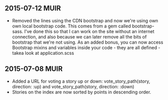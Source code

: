 2015-07-12 MUIR
----------
- Removed the <link> lines using the CDN bootstrap and now we're using own own local bootstrap code. This comes from a gem called bootstrap-sass.  I've done this so that I can work on the site without an internet connection, and also because we can later remove all the bits of bootstrap that we're not using.  As an added bonus, you can now access Bootstrap mixins and variables inside your code - they are all defined - takea  look at application.scss




2015-07-08 MUIR
----------

- Added a URL for voting a story up or down:  vote_story_path(story, direction: :up) and vote_story_path(story, direction: :down)
- Stories on the index are now sorted by points in descending order.
